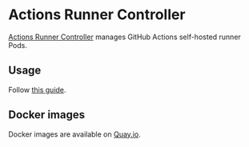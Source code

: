Actions Runner Controller
=========================

[Actions Runner Controller](https://github.com/summerwind/actions-runner-controller) manages GitHub Actions self-hosted runner Pods.

Usage
-----

Follow [this guide](https://github.com/summerwind/actions-runner-controller#usage).

Docker images
-------------

Docker images are available on [Quay.io](https://quay.io/repository/cybozu/actions-runner-controller).
